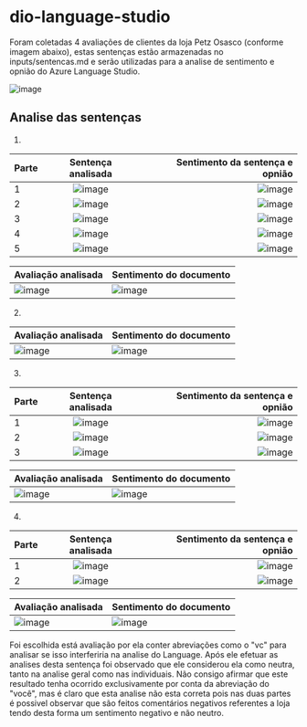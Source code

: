 # dio-language-studio

Foram coletadas 4 avaliações de clientes da loja Petz Osasco (conforme imagem abaixo), estas sentenças estão armazenadas no inputs/sentencas.md e serão utilizadas para a analise de sentimento e opnião do Azure Language Studio.

![image](https://github.com/user-attachments/assets/7ba832d2-37e6-4e62-b6e0-4d468522bf16)

## Analise das sentenças

1.
Parte | Sentença analisada | Sentimento da sentença e opnião
:--------- | :------: | -------:
1 | ![image](https://github.com/user-attachments/assets/65929d3e-e5f6-4003-b6b0-98c11775e7c6) | ![image](https://github.com/user-attachments/assets/a6d78903-5ac0-4286-96ce-8fd35a2263b6)
2 | ![image](https://github.com/user-attachments/assets/a2e0235d-f1db-4cd4-be37-b40da0598586) | ![image](https://github.com/user-attachments/assets/d11686a5-8f22-4cb1-9b1e-f8893cb64278)
3 | ![image](https://github.com/user-attachments/assets/c1beb1a0-d549-4281-b138-21970a68a395) | ![image](https://github.com/user-attachments/assets/2a19c85d-8b4c-4839-b33e-2c86d4b19fcf)
4 | ![image](https://github.com/user-attachments/assets/84a7b051-8b26-40d4-a1b0-3d4d4d49b696) | ![image](https://github.com/user-attachments/assets/760a62ad-939f-4530-81e6-bdd3fea95633)
5 | ![image](https://github.com/user-attachments/assets/02c69227-1d81-44c9-be9a-a757924c6ed5) | ![image](https://github.com/user-attachments/assets/a5cd6348-bed5-465e-afdd-13bf68df2514)

Avaliação analisada | Sentimento do documento
--------- | ------
![image](https://github.com/user-attachments/assets/e07b4c7c-de5c-47d0-9c47-b87cf75db405) | ![image](https://github.com/user-attachments/assets/ccc30d72-d641-4fd7-849f-11ec8037b07e)


2.
Avaliação analisada | Sentimento do documento
--------- | ------
![image](https://github.com/user-attachments/assets/ca46d312-5ee0-45c9-9072-50de59ab9c42) | ![image](https://github.com/user-attachments/assets/2b58db29-6970-4cd1-bb7a-014fa2bb1dc7)

3.
Parte | Sentença analisada | Sentimento da sentença e opnião
:--------- | :------: | -------:
1 | ![image](https://github.com/user-attachments/assets/8650d452-ff04-4127-a170-8a642da4d8f6) | ![image](https://github.com/user-attachments/assets/f9ef09da-4382-431f-bd5d-26bbfa2e054f)
2 | ![image](https://github.com/user-attachments/assets/b3adaaac-1cd5-4d2f-bd57-43d722c0baa7) | ![image](https://github.com/user-attachments/assets/db539e87-039a-4a39-91eb-927138c93f1d)
3 | ![image](https://github.com/user-attachments/assets/a4b895b3-4551-4ebc-b0b1-e8b4c2c5a0df) | ![image](https://github.com/user-attachments/assets/51eebfd3-d4bc-48f2-990d-87ecbcf2a0ff)

Avaliação analisada | Sentimento do documento
--------- | ------
![image](https://github.com/user-attachments/assets/c125507a-a9c0-46ec-b795-90fa0a435ab2) | ![image](https://github.com/user-attachments/assets/049cfcd2-94fe-4ef6-81eb-9b56e3b7a6eb)

4.
Parte | Sentença analisada | Sentimento da sentença e opnião
:--------- | :------: | -------:
1 | ![image](https://github.com/user-attachments/assets/5925a141-6950-4135-83ee-85503a60b350) | ![image](https://github.com/user-attachments/assets/57f1793e-420e-4d82-b209-48b313acaae5)
2 | ![image](https://github.com/user-attachments/assets/23061f8f-217b-4c97-8d47-98bf102b9e7f) | ![image](https://github.com/user-attachments/assets/7671ebfc-620c-40bb-9ff4-a6a4a9b3ccf5)

Avaliação analisada | Sentimento do documento
--------- | ------
![image](https://github.com/user-attachments/assets/ce2a1205-6e9d-4d09-ad0b-d7c0b0557299) | ![image](https://github.com/user-attachments/assets/15a32fc7-19c0-49f1-a739-4f9137d01ffe)

Foi escolhida está avaliação por ela conter abreviações como o "vc" para analisar se isso interferiria na analise do Language. Após ele efetuar as analises desta sentença foi observado que ele considerou ela como neutra, tanto na analise geral como nas individuais. Não consigo afirmar que este resultado tenha ocorrido exclusivamente por conta da abreviação do "você", mas é claro que esta analise não esta correta pois nas duas partes é possivel observar que são feitos comentários negativos referentes a loja tendo desta forma um sentimento negativo e não neutro.
